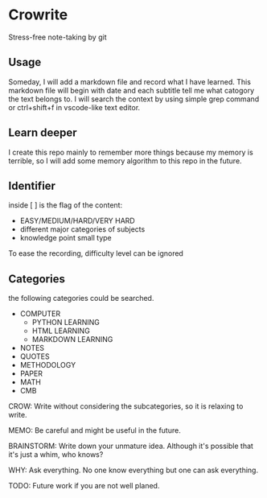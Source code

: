 
# Crowrite

Stress-free note-taking by git

## Usage

Someday, I will add a markdown file and record what I have learned. This markdown file will begin with date and each subtitle tell me what catogory the text belongs to.
I will search the context by using simple grep command or ctrl+shift+f in vscode-like text editor.

## Learn deeper

I create this repo mainly to remember more things because my memory is terrible, so I will add some memory algorithm to this repo in the future.

## Identifier

inside [ ] is the flag of the content:

* EASY/MEDIUM/HARD/VERY HARD
* different major categories of subjects
* knowledge point small type

To ease the recording, difficulty level can be ignored

## Categories
the following categories could be searched.
* COMPUTER
    * PYTHON LEARNING
    * HTML LEARNING
    * MARKDOWN LEARNING
* NOTES
* QUOTES
* METHODOLOGY
* PAPER
* MATH
* CMB

CROW: Write without considering the subcategories, so it is relaxing to write.

MEMO: Be careful and might be useful in the future.

BRAINSTORM: Write down your unmature idea. Although it's possible that it's just a whim, who knows?

WHY: Ask everything. No one know everything but one can ask everything.

TODO: Future work if you are not well planed.